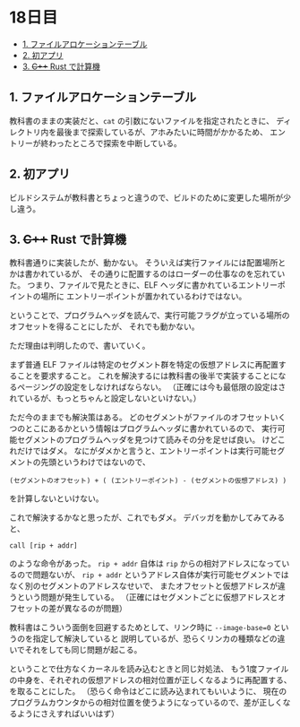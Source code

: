 # 18日目

<!-- mtoc-start -->

- [1. ファイルアロケーションテーブル](#1-ファイルアロケーションテーブル)
- [2. 初アプリ](#2-初アプリ)
- [3. ~~C++~~ Rust で計算機](#3-c-rust-で計算機)

<!-- mtoc-end -->

## 1. ファイルアロケーションテーブル

教科書のままの実装だと、`cat` の引数にないファイルを指定されたときに、
ディレクトリ内を最後まで探索しているが、アホみたいに時間がかかるため、
エントリーが終わったところで探索を中断している。

## 2. 初アプリ

ビルドシステムが教科書とちょっと違うので、ビルドのために変更した場所が少し違う。

## 3. ~~C++~~ Rust で計算機

教科書通りに実装したが、動かない。
そういえば実行ファイルには配置場所とかは書かれているが、
その通りに配置するのはローダーの仕事なのを忘れていた。
つまり、ファイルで見たときに、ELF ヘッダに書かれているエントリーポイントの場所に
エントリーポイントが置かれているわけではない。

ということで、プログラムヘッダを読んで、実行可能フラグが立っている場所のオフセットを得ることにしたが、
それでも動かない。

ただ理由は判明したので、書いていく。

まず普通 ELF ファイルは特定のセグメント群を特定の仮想アドレスに再配置することを要求すること。
これを解決するには教科書の後半で実装することになるページングの設定をしなければならない。
（正確には今も最低限の設定はされているが、もっとちゃんと設定しないといけない。）

ただ今のままでも解決策はある。
どのセグメントがファイルのオフセットいくつのとこにあるかという情報はプログラムヘッダに書かれているので、
実行可能セグメントのプログラムヘッダを見つけて読みその分を足せば良い。
けどこれだけではダメ。
なにがダメかと言うと、エントリーポイントは実行可能セグメントの先頭というわけではないので、

```
(セグメントのオフセット) + ( (エントリーポイント) - (セグメントの仮想アドレス) )
```

を計算しないといけない。

これで解決するかなと思ったが、これでもダメ。
デバッガを動かしてみてみると、

```
call [rip + addr]
```

のような命令があった。
`rip + addr` 自体は `rip` からの相対アドレスになっているので問題ないが、
`rip + addr` というアドレス自体が実行可能セグメントではなく別のセグメントのアドレスなせいで、
またオフセットと仮想アドレスが違うという問題が発生している。
（正確にはセグメントごとに仮想アドレスとオフセットの差が異なるのが問題）

教科書はこういう面倒を回避するためとして、リンク時に `--image-base=0` というのを指定して解決していると
説明しているが、恐らくリンカの種類などの違いでそれをしても同じ問題が起こる。

ということで仕方なくカーネルを読み込むときと同じ対処法、
もう1度ファイルの中身を、それぞれの仮想アドレスの相対位置が正しくなるように再配置する、
を取ることにした。
（恐らく命令はどこに読み込まれてもいいように、
現在のプログラムカウンタからの相対位置を使うようになっているので、差が正しくなるようにさえすればいいはず）
